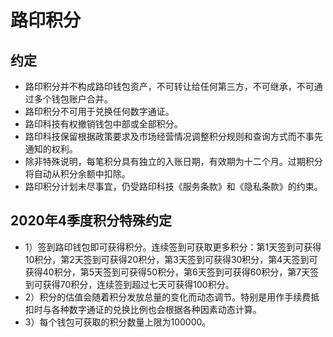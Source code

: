 #  路印积分

## 约定

- 路印积分并不构成路印钱包资产，不可转让给任何第三方，不可继承，不可通过多个钱包账户合并。
- 路印积分不可用于兑换任何数字通证。
- 路印科技有权撤销钱包中部或全部积分。
- 路印科技保留根据政策要求及市场经营情况调整积分规则和查询方式而不事先通知的权利。
- 除非特殊说明，每笔积分具有独立的入账日期，有效期为十二个月。过期积分将自动从积分余额中扣除。
- 路印积分计划未尽事宜，仍受路印科技《服务条款》和《隐私条款》的约束。


## 2020年4季度积分特殊约定

- 1）签到路印钱包即可获得积分。连续签到可获取更多积分：第1天签到可获得10积分，第2天签到可获得20积分，第3天签到可获得30积分，第4天签到可获得40积分，第5天签到可获得50积分，第6天签到可获得60积分，第7天签到可获得70积分，连续签到超过七天可获得100积分。
- 2）积分的估值会随着积分发放总量的变化而动态调节。特别是用作手续费抵扣时与各种数字通证的兑换比例也会根据各种因素动态计算。
- 3）每个钱包可获取的积分数量上限为100000。